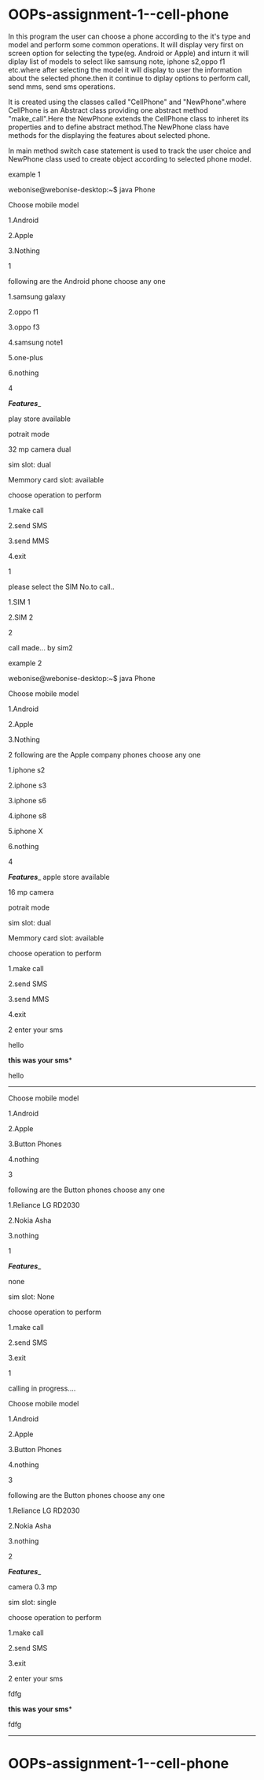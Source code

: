 # OOPs-assignment-1--cell-phone

In this program the user can choose a phone according to the it's type and model and perform some common operations. It will display very first on screen option for selecting the type(eg. Android or Apple) and inturn it will diplay list of models to select like samsung note, iphone s2,oppo f1 etc.where after selecting the model it will display to user the information about the selected phone.then it continue to diplay options to perform call, send mms, send sms operations. 


It is created using the classes called "CellPhone" and "NewPhone".where CellPhone is an Abstract class providing one abstract method "make_call".Here the NewPhone extends the CellPhone class to inheret its properties and to define abstract method.The NewPhone class have methods for the displaying the features about selected phone.


In main method switch case statement is used to track the user choice and NewPhone class used to create object according to selected phone model.

example 1


webonise@webonise-desktop:~$ java Phone

Choose mobile model

1.Android 

2.Apple

3.Nothing

1

following are the Android phone choose any one

1.samsung galaxy

2.oppo f1

3.oppo f3

4.samsung note1

5.one-plus

6.nothing


4


_____Features______

play store available

potrait mode

32 mp camera dual

sim slot: dual

Memmory card slot: available



choose operation to perform 


1.make call

2.send SMS

3.send MMS

4.exit

1


please select the SIM No.to call..

1.SIM 1

2.SIM 2

2


call made... by sim2





example 2



webonise@webonise-desktop:~$ java Phone

Choose mobile model


1.Android 

2.Apple

3.Nothing

2
following are the Apple company phones choose any one


1.iphone s2

2.iphone s3

3.iphone s6

4.iphone s8

5.iphone X

6.nothing


4


_____Features______
apple store available

16 mp camera

potrait mode

sim slot: dual

Memmory card slot: available



choose operation to perform
 

1.make call

2.send SMS

3.send MMS

4.exit

2
enter your sms

hello

******this was your sms*******

hello

************



Choose mobile model

1.Android 

2.Apple

3.Button Phones

4.nothing

3

following are the Button phones choose any one

1.Reliance LG RD2030

2.Nokia Asha

3.nothing

1



_____Features______

 none 

sim slot: None

choose operation to perform 

1.make call

2.send SMS

3.exit

1

calling in progress....

Choose mobile model

1.Android 

2.Apple

3.Button Phones

4.nothing

3

following are the Button phones choose any one

1.Reliance LG RD2030

2.Nokia Asha

3.nothing

2


_____Features______

camera 0.3 mp

sim slot: single

choose operation to perform 

1.make call

2.send SMS

3.exit

2
enter your sms

fdfg

******this was your sms*******

fdfg

************




# OOPs-assignment-1--cell-phone
